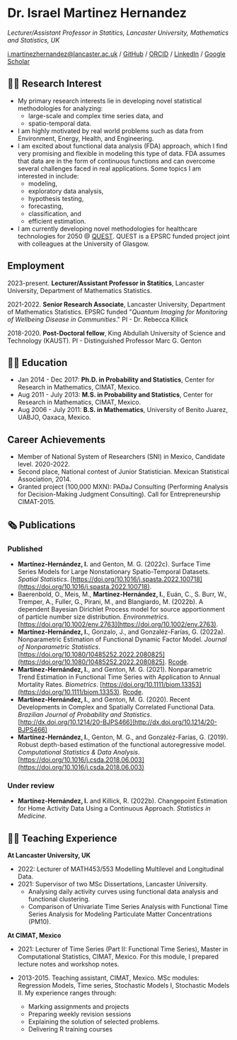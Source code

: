 
# Dr. Israel Martinez Hernandez

_Lecturer/Assistant Professor in Statitics, Lancaster University, Mathematics and Statistics, UK_ <br> 

[i.martinezhernandez@lancaster.ac.uk](i.martinezhernandez@lancaster.ac.uk) / [GitHub](https://github.com/I-MH/) / 
[ORCID](https://orcid.org/0000-0002-4122-2529) / [LinkedIn](www.linkedin.com/in/israel-martinez-hernandez/) / [Google Scholar](https://scholar.google.com/citations?hl=en&user=ytFmFigAAAAJ&view_op=list_works&sortby=pubdate)


## 👨‍🔬 Research Interest

- My primary research interests lie in developing novel statistical methodologies for analyzing:
  -  large-scale and complex time series data, and
  -  spatio-temporal data.
- I am highly motivated by real world problems such as data from  Environment, Energy, Health, and Engineering. <br>
- I am excited  about  functional data analysis (FDA) approach, which I find very promising and flexible in modeling this type of data. FDA assumes that data are in the form of continuous functions and can overcome several challenges faced in real applications. Some topics I am interested in include:
  -  modeling, 
  -  exploratory data analysis,
  -  hypothesis testing, 
  -  forecasting, 
  -  classification, and 
  -  efficient estimation.
- I am currently developing novel methodologies for healthcare technologies for 2050 @ [QUEST](https://healthcare-quest.com). QUEST is a EPSRC funded project joint with colleagues at the University of Glasgow. <br>


## Employment

2023-present. **Lecturer/Assistant Professor in Statitics**, Lancaster University, Department of Mathematics Statistics. 

2021-2022.  **Senior Research Associate**, Lancaster University, Department of Mathematics Statistics. 
  			    EPSRC funded "*Quantum Imaging for Monitoring of Wellbeing Disease in Communities*."  PI - Dr. Rebecca Killick
            
2018-2020.  **Post-Doctoral fellow**, King Abdullah University of Science and Technology (KAUST). PI - Distinguished Professor  Marc G. Genton

## 👨‍🎓 Education

-  Jan 2014 - Dec 2017: **Ph.D. in Probability and Statistics**, Center for Research in Mathematics, CIMAT,  Mexico.
-  Aug 2011 - July 2013: **M.S. in Probability and Statistics**, Center for Research in Mathematics, CIMAT,  Mexico.
-  Aug 2006 - July 2011: **B.S.  in Mathematics**, University of Benito Juarez, UABJO, Oaxaca, Mexico. 

## Career Achievements

-  Member of National System of Researchers (SNI) in Mexico, Candidate level. 2020-2022.
-  Second place, National contest of Junior Statistician. Mexican Statistical Association, 2014.
-  Granted project (100,000 MXN): PADaJ Consulting (Performing Analysis for Decision-Making Judgment Consulting). Call for Entrepreneurship CIMAT-2015. 

## 🗞️ Publications 
### Published

- **Martínez-Hernández, I.** and Genton, M. G. (2022c). Surface Time Series Models for Large Nonstationary Spatio-Temporal Datasets.  *Spatial Statistics*. [https://doi.org/10.1016/j.spasta.2022.100718](https://doi.org/10.1016/j.spasta.2022.100718).
- Baerenbold, O., Meis, M.,  **Martínez-Hernández, I.**, Euán, C., S. Burr, W., Tremper, A., Fuller, G., Pirani, M., and  Blangiardo, M. (2022b). A dependent Bayesian Dirichlet Process model for source apportionment of particle number size distribution.  *Environmetrics*. [https://doi.org/10.1002/env.2763](https://doi.org/10.1002/env.2763).
- **Martínez-Hernández, I.**, Gonzalo, J., and Gonzaléz-Farías, G. (2022a). Nonparametric Estimation of Functional Dynamic Factor Model. *Journal of Nonparametric Statistics*. [https://doi.org/10.1080/10485252.2022.2080825](https://doi.org/10.1080/10485252.2022.2080825). [Rcode](https://github.com/Martinez-Hernandez/Functional-Factor-Model).
- **Martínez-Hernández, I.**, and Genton, M. G. (2021). Nonparametric Trend Estimation in Functional Time Series with
Application to Annual Mortality Rates. *Biometrics*. [https://doi.org/10.1111/biom.13353](https://doi.org/10.1111/biom.13353). [Rcode](https://github.com/Martinez-Hernandez/Nonparametric-Trend-Estimation-in-Functional-TS).
- **Martínez-Hernández, I.**, and Genton, M. G. (2020). Recent Developments in Complex and Spatially Correlated Functional Data. *Brazilian Journal of Probability and Statistics*. [http://dx.doi.org/10.1214/20-BJPS466](http://dx.doi.org/10.1214/20-BJPS466)
- **Martínez-Hernández, I.**, Genton, M. G., and Gonzaléz-Farías, G. (2019). Robust depth-based estimation of the functional autoregressive model. *Computational Statistics & Data Analysis*. [https://doi.org/10.1016/j.csda.2018.06.003](https://doi.org/10.1016/j.csda.2018.06.003)

### Under review

- **Martínez-Hernández, I.** and Killick, R. (2022b). Changepoint Estimation for Home Activity Data Using a Continuous Approach. *Statistics in Medicine*.

## 👨‍🏫 Teaching Experience

**At Lancaster University, UK**

- 2022: Lecturer of MATH453/553 Modelling Multilevel and Longitudinal Data. 
- 2021: Supervisor of two MSc Dissertations, Lancaster University. 
    - Analysing daily activity curves using functional data analysis and functional clustering. 
    - Comparison of Univariate Time Series Analysis with Functional Time Series Analysis for Modeling Particulate Matter Concentrations (PM10).

**At CIMAT, Mexico**

- 2021:  Lecturer of Time Series (Part II: Functional Time Series),  Master in Computational Statistics, CIMAT, Mexico. For this module, I prepared lecture notes and workshop notes.

- 2013-2015. Teaching assistant, CIMAT, Mexico. MSc modules: Regression Models,  Time series,  Stochastic Models I, Stochastic Models II. My  experience ranges through:
    - Marking assignments and projects 
    - Preparing weekly revision sessions
    - Explaining the solution of selected problems.
    - Delivering R training courses    





